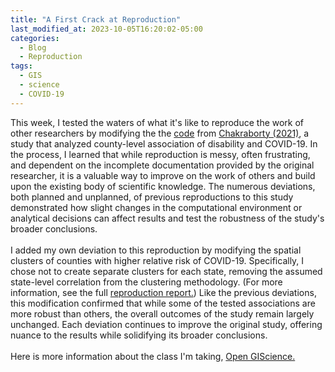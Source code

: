 ```yaml
---
title: "A First Crack at Reproduction"
last_modified_at: 2023-10-05T16:20:02-05:00
categories:
  - Blog
  - Reproduction
tags:
  - GIS
  - science
  - COVID-19
---
```


This week, I tested the waters of what it's like to reproduce the work of other researchers by modifying the the [code](https://github.com/alanalutz/RPr-Chakraborty-2021) from [Chakraborty (2021)](https://doi.org/10.1016/j.dhjo.2020.101007), a study that analyzed county-level association of disability and COVID-19.
In the process, I learned that while reproduction is messy, often frustrating, and dependent on the incomplete documentation provided by the original researcher, it is a valuable way to improve on the work of others and build upon the existing body of scientific knowledge.
The numerous deviations, both planned and unplanned, of previous reproductions to this study demonstrated how slight changes in the computational environment or analytical decisions can affect results and test the robustness of the study's broader conclusions.\
\
I added my own deviation to this reproduction by modifying the spatial clusters of counties with higher relative risk of COVID-19.
Specifically, I chose not to create separate clusters for each state, removing the assumed state-level correlation from the clustering methodology.
(For more information, see the full [reproduction report.](http://alanalutz.github.io/RPr-Chakraborty-2021/))
Like the previous deviations, this modification confirmed that while some of the tested associations are more robust than others, the overall outcomes of the study remain largely unchanged.
Each deviation continues to improve the original study, offering nuance to the results while solidifying its broader conclusions.\
\
Here is more information about the class I'm taking, [Open GIScience.](http://opengisci.github.io)